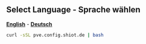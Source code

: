 ## Select Language - Sprache wählen

[<strong>English</strong>](https://smarthome-iot.net/en/) - 
[<strong>Deutsch</strong>](https://smarthome-iot.net/)

```bash
curl -sSL pve.config.shiot.de | bash
```
